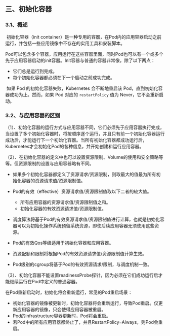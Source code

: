 ## 三、初始化容器

### 3.1、概述

​		初始化容器（init container）是一种专用的容器，在Pod内的应用容器启动之前运行，并包括一些应用镜像中不存在的实用工具和安装脚本。

​		Pod可以包含多个容器，应用运行在这些容器里面，同时Pod也可以有一个或多个先于应用容器启动的init容器。Init容器与普通的容器非常像，除了以下两点：

- 它们总是运行到完成。
- 每个初始化容器都必须在下一个启动之前成功完成。

​        如果 Pod 的初始化容器失败，Kubernetes 会不断地重启该 Pod，直到初始化容器成功为止。然而，如果 Pod 对应的 `restartPolicy` 值为 Never，它不会重新启动。



### 3.2、与应用容器的区别

​		（1）、初始化容器的运行方式与应用容器不同，它们必须先于应用容器执行完成，当设置了多个初始化容器时，将按顺序逐个运行，并且只有前一个初始化容器运行成功后，才能运行下一个初始化容器。当所有初始化容器都成功运行后，Kubernetes才会初始化Pod的各种信息，并开始创建和运行应用容器。

​		（2）、在初始化容器的定义中也可以设置资源限制、Volume的使用和安全策略等等。但资源限制的设置与应用容器略有不同。

- 如果多个初始化容器都定义了资源请求/资源限制，则取最大的值最为所有初始化容器的资源请求值/资源限制值。
- Pod的有效（effective）资源请求值/资源限制值取以下二者的较大值。
  - 所有应用容器的资源请求值/资源限制值之和。
  - 初始化容器的有效资源请求值/资源限制值。

- 调度算法将基于Pod的有效资源请求值/资源限制值进行计算，也就是初始化容器可以为初始化操作系统预留系统资源，即使后续应用容器无须使用这些资源。
- Pod的有效Qos等级适用于初始化容器和应用容器。
- 资源配额和限制将根据Pod的有效资源请求值/资源限制值计算生效。
- Pod级别的cgroup将基于Pod的有效资源请求/限制，与调度机制一致。

​		（3）、初始化容器不能设置readinessProbe探针，因为必须在它们成功运行后才能继续运行在Pod中定义的普通容器。

在Pod重新启动时，初始化将会重新运行，常见的Pod重启场景：

- 初始化容器的镜像被更新时，初始化容器将会重新运行，导致Pod重启。仅更新应用容器的镜像，只会使得应用容器被重启。
- Pod的infrastructure容器更新时，Pod将会重启。
- 若Pod中的所有应用容器都终止了，并且RestartPolicy=Always，则Pod会重启。
